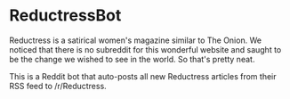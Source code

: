 # ReductressBot
Reductress is a satirical women's magazine similar to The Onion. We noticed that there is no subreddit for this wonderful website and saught to be the change we wished to see in the world. So that's pretty neat. 

This is a Reddit bot that auto-posts all new Reductress articles from their RSS feed to /r/Reductress. 


